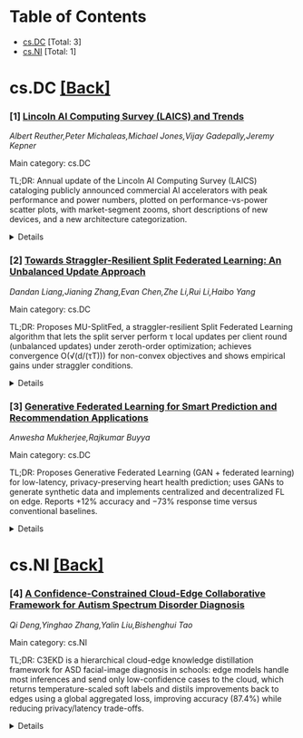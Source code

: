 <div id=toc></div>

# Table of Contents

- [cs.DC](#cs.DC) [Total: 3]
- [cs.NI](#cs.NI) [Total: 1]


<div id='cs.DC'></div>

# cs.DC [[Back]](#toc)

### [1] [Lincoln AI Computing Survey (LAICS) and Trends](https://arxiv.org/abs/2510.20931)
*Albert Reuther,Peter Michaleas,Michael Jones,Vijay Gadepally,Jeremy Kepner*

Main category: cs.DC

TL;DR: Annual update of the Lincoln AI Computing Survey (LAICS) cataloging publicly announced commercial AI accelerators with peak performance and power numbers, plotted on performance-vs-power scatter plots, with market-segment zooms, short descriptions of new devices, and a new architecture categorization.


<details>
  <summary>Details</summary>
Motivation: Recent surge of interest in generative AI has increased focus on training and inference hardware; the authors aim to update a multi-year survey to reflect new commercial accelerators and architectural trends.

Method: Collect peak performance and peak power consumption for publicly announced commercial accelerators; plot these on scatter graphs; highlight market segments and produce zoomed views; add brief device descriptions and introduce a new classification of computing architectures used by the accelerators.

Result: An expanded dataset of accelerators for the past year, updated scatter plots showing device trends across performance and power dimensions, segmented/zoomed plots for market niches, and a new taxonomy of accelerator architectures; qualitative observations and analysis of trends.

Conclusion: Provides an updated, visual comparative resource for AI accelerators, useful to researchers and practitioners tracking hardware trends for GenAI training and inference; introduces a new architecture categorization to aid comparison.

Abstract: In the past year, generative AI (GenAI) models have received a tremendous
amount of attention, which in turn has increased attention to computing systems
for training and inference for GenAI. Hence, an update to this survey is due.
This paper is an update of the survey of AI accelerators and processors from
past seven years, which is called the Lincoln AI Computing Survey -- LAICS
(pronounced "lace"). This multi-year survey collects and summarizes the current
commercial accelerators that have been publicly announced with peak performance
and peak power consumption numbers. In the same tradition of past papers of
this survey, the performance and power values are plotted on a scatter graph,
and a number of dimensions and observations from the trends on this plot are
again discussed and analyzed. Market segments are highlighted on the scatter
plot, and zoomed plots of each segment are also included. A brief description
of each of the new accelerators that have been added in the survey this year is
included, and this update features a new categorization of computing
architectures that implement each of the accelerators.

</details>


### [2] [Towards Straggler-Resilient Split Federated Learning: An Unbalanced Update Approach](https://arxiv.org/abs/2510.21155)
*Dandan Liang,Jianing Zhang,Evan Chen,Zhe Li,Rui Li,Haibo Yang*

Main category: cs.DC

TL;DR: Proposes MU-SplitFed, a straggler-resilient Split Federated Learning algorithm that lets the split server perform τ local updates per client round (unbalanced updates) under zeroth-order optimization; achieves convergence O(√(d/(τT))) for non-convex objectives and shows empirical gains under straggler conditions.


<details>
  <summary>Details</summary>
Motivation: SFL faces severe delays from stragglers because the server update depends on client activations; synchronization causes latency and limits scalability. The work aims to decouple server progress from slow clients to mitigate straggler effects.

Method: Introduce an unbalanced update mechanism where the Split Server runs τ local updates each client round, combined with a zeroth-order optimization approach suitable for cases where gradients are unavailable. This decouples server training progress from straggler-induced waits.

Result: Theoretically proves a convergence rate of O(√(d/(τT))) for non-convex objectives, implying linear speedup in communication rounds with larger τ. Empirical evaluations show MU-SplitFed outperforms baselines under straggler scenarios and that adaptive tuning of τ effectively reduces straggler impact. Code is provided.

Conclusion: MU-SplitFed is an effective, theoretically-grounded method to reduce straggler bottlenecks in Split Federated Learning by allowing unbalanced server updates; it yields provable speedups and practical improvements in experiments.

Abstract: Split Federated Learning (SFL) enables scalable training on edge devices by
combining the parallelism of Federated Learning (FL) with the computational
offloading of Split Learning (SL). Despite its great success, SFL suffers
significantly from the well-known straggler issue in distributed learning
systems. This problem is exacerbated by the dependency between Split Server and
clients: the Split Server side model update relies on receiving activations
from clients. Such synchronization requirement introduces significant time
latency, making straggler a critical bottleneck to the scalability and
efficiency of the system. To mitigate this problem, we propose MU-SplitFed, a
straggler-resilient SFL algorithm in zeroth-order optimization that decouples
training progress from straggler delays via a simple yet effective unbalanced
update mechanism.
  By enabling the server to perform $\tau$ local updates per client round,
MU-SplitFed achieves a convergence rate of $O(\sqrt{d/(\tau T)})$ for
non-convex objectives, demonstrating a linear speedup of $\tau$ in
communication rounds. Experiments demonstrate that MU-SplitFed consistently
outperforms baseline methods with the presence of stragglers and effectively
mitigates their impact through adaptive tuning of $\tau$. The code for this
project is available at https://github.com/Johnny-Zip/MU-SplitFed.

</details>


### [3] [Generative Federated Learning for Smart Prediction and Recommendation Applications](https://arxiv.org/abs/2510.21183)
*Anwesha Mukherjee,Rajkumar Buyya*

Main category: cs.DC

TL;DR: Proposes Generative Federated Learning (GAN + federated learning) for low-latency, privacy-preserving heart health prediction; uses GANs to generate synthetic data and implements centralized and decentralized FL on edge. Reports +12% accuracy and −73% response time versus conventional baselines.


<details>
  <summary>Details</summary>
Motivation: Smart prediction/recommendation systems face high response latency, privacy risks when centralizing health data, and data scarcity/class imbalance. The paper targets these by combining generative models with federated learning at the edge.

Method: Introduce Generative Federated Learning (GFL): train a GAN to create realistic synthetic heart-health data for augmentation and class-balance, then perform federated learning in two modes: centralized (edge nodes ↔ central server) and decentralized (peer-to-peer model update exchanges). Implement the system on an edge computing paradigm and evaluate on the heart-monitoring case study.

Result: The proposed framework outperforms prior heart-health monitoring approaches in the experiments: prediction accuracy improved by 12% over a conventional framework and response time reduced by 73% compared with a cloud-only system.

Conclusion: GFL can mitigate data scarcity and privacy concerns while lowering latency and improving accuracy for edge-based health monitoring. Further work should validate synthetic-data fidelity, privacy guarantees, communication costs, and robustness to adversarial or non-iid conditions.

Abstract: This paper proposes a generative adversarial network and federated
learning-based model to address various challenges of the smart prediction and
recommendation applications, such as high response time, compromised data
privacy, and data scarcity. The integration of the generative adversarial
network and federated learning is referred to as Generative Federated Learning
(GFL). As a case study of the proposed model, a heart health monitoring
application is considered. The realistic synthetic datasets are generated using
the generated adversarial network-based proposed algorithm for improving data
diversity, data quality, and data augmentation, and remove the data scarcity
and class imbalance issues. In this paper, we implement the centralized and
decentralized federated learning approaches in an edge computing paradigm. In
centralized federated learning, the edge nodes communicate with the central
server to build the global and personalized local models in a collaborative
manner. In the decentralized federated learning approach, the edge nodes
communicate among themselves to exchange model updates for collaborative
training. The comparative study shows that the proposed framework outperforms
the existing heart health monitoring applications. The results show that using
the proposed framework (i) the prediction accuracy is improved by 12% than the
conventional framework, and (ii) the response time is reduced by 73% than the
conventional cloud-only system.

</details>


<div id='cs.NI'></div>

# cs.NI [[Back]](#toc)

### [4] [A Confidence-Constrained Cloud-Edge Collaborative Framework for Autism Spectrum Disorder Diagnosis](https://arxiv.org/abs/2510.21130)
*Qi Deng,Yinghao Zhang,Yalin Liu,Bishenghui Tao*

Main category: cs.NI

TL;DR: C3EKD is a hierarchical cloud-edge knowledge distillation framework for ASD facial-image diagnosis in schools: edge models handle most inferences and send only low-confidence cases to the cloud, which returns temperature-scaled soft labels and distils improvements back to edges using a global aggregated loss, improving accuracy (87.4%) while reducing privacy/latency trade-offs.


<details>
  <summary>Details</summary>
Motivation: Address privacy and latency issues of cloud-only ASD diagnosis from IoT cameras, and the limited accuracy of edge-only inference, by combining cloud knowledge and edge deployment without centralizing raw data.

Method: Edge devices perform inference and send only low-confidence samples to the cloud. The cloud computes temperature-scaled soft labels and aggregates a global loss across participating schools; distilled knowledge is sent back to edge models to improve generalization. This selective upload and global distillation enable improved edge accuracy without sharing raw data.

Result: On two public ASD facial-image datasets, C3EKD achieved 87.4% accuracy, outperforming baselines (edge-only and cloud-only) while reducing data transfer and maintaining privacy by avoiding centralization of raw images.

Conclusion: C3EKD provides a scalable compromise between privacy, latency, and accuracy for ASD diagnosis in school IoT settings by leveraging selective cloud assistance and aggregated knowledge distillation to enhance edge models without raw-data centralization.

Abstract: Autism Spectrum Disorder (ASD) diagnosis systems in school environments
increasingly relies on IoT-enabled cameras, yet pure cloud processing raises
privacy and latency concerns while pure edge inference suffers from limited
accuracy. We propose Confidence-Constrained Cloud-Edge Knowledge Distillation
(C3EKD), a hierarchical framework that performs most inference at the edge and
selectively uploads only low-confidence samples to the cloud. The cloud
produces temperature-scaled soft labels and distils them back to edge models
via a global loss aggregated across participating schools, improving
generalization without centralizing raw data. On two public ASD facial-image
datasets, the proposed framework achieves a superior accuracy of 87.4\%,
demonstrating its potential for scalable deployment in real-world applications.

</details>
